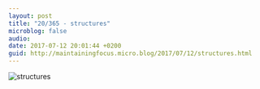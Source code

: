 ```yaml
---
layout: post
title: "20/365 - structures"
microblog: false
audio: 
date: 2017-07-12 20:01:44 +0200
guid: http://maintainingfocus.micro.blog/2017/07/12/structures.html
---
```

![structures](https://f000.backblazeb2.com/file/Roel-Share/structure.jpg)
